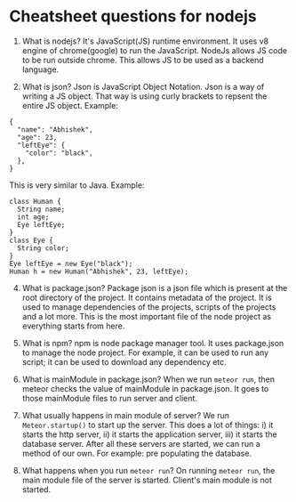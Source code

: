 # Cheatsheet questions for nodejs
1. What is nodejs?
It's JavaScript(JS) runtime environment. It uses v8 engine of chrome(google) to run the JavaScript. NodeJs allows JS code to be run outside chrome. This allows JS to be used as a backend language.

2. What is json?
Json is JavaScript Object Notation. Json is a way of writing a JS object. That way is using curly brackets to repsent the entire JS object. Example:
```
{
  "name": "Abhishek",
  "age": 23,
  "leftEye": {
    "color": "black",
  },
}
```

This is very similar to Java. Example:
```
class Human {
  String name;
  int age;
  Eye leftEye;
}
class Eye {
  String color;
}
Eye leftEye = new Eye("black");
Human h = new Human("Abhishek", 23, leftEye);
```

4. What is package.json?
Package json is a json file which is present at the root directory of the project. It contains metadata of the project. It is used to manage dependencies of the projects, scripts of the projects and a lot more. This is the most important file of the node project as everything starts from here.

5. What is npm?
npm is node package manager tool. It uses package.json to manage the node project. For example, it can be used to run any script; it can be used to download any dependency etc.

6. What is mainModule in package.json?
When we run `meteor run`, then meteor checks the value of mainModule in package.json. It goes to those mainModule files to run server and client.

7. What usually happens in main module of server?
We run `Meteor.startup()` to start up the server. This does a lot of things: i) it starts the http server, ii) it starts the application server, iii) it starts the database server. After all these servers are started, we can run a method of our own. For example: pre populating the database.

8. What happens when you run `meteor run`?
On running `meteor run`, the main module file of the server is started. Client's main module is not started.



